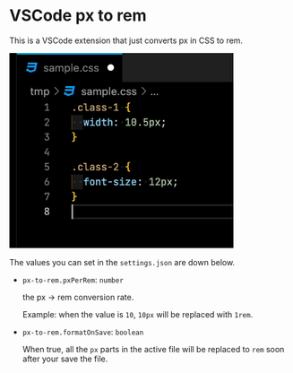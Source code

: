 # VSCode px to rem

This is a VSCode extension that just converts px in CSS to rem.

  <img src="./sample.gif" width="400"/>

The values you can set in the `settings.json` are down below.

- `px-to-rem.pxPerRem`: `number`

  the px -> rem conversion rate.

  Example: when the value is `10`, `10px` will be replaced with `1rem`.

- `px-to-rem.formatOnSave`: `boolean`

  When true, all the `px` parts in the active file will be replaced to `rem` soon after your save the file.
